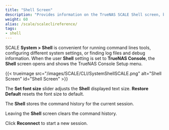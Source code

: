 ```yaml
---
title: "Shell Screen"
description: "Provides information on the TrueNAS SCALE Shell screen, buttons, and slider."
weight: 60
alias: /scale/scaleclireference/
tags:
- shell
---
```


SCALE **System > Shell** is convenient for running command lines tools, configuring different system settings, or finding log files and debug information.
When the user **Shell** setting is set to **TrueNAS Console**, the **Shell** screen opens and shows the TrueNAS Console Setup menu.

{{< trueimage src="/images/SCALE/CLI/SystemShellSCALE.png" alt="Shell Screen" id="Shell Screen" >}}

The **Set font size** slider adjusts the **Shell** displayed text size.
**Restore Default** resets the font size to default.

The **Shell** stores the command history for the current session.

Leaving the **Shell** screen clears the command history.

Click **Reconnect** to start a new session.
